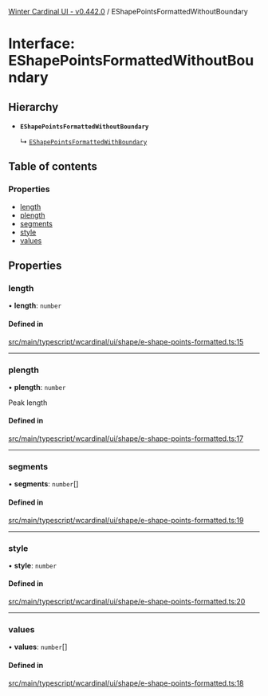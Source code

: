 [Winter Cardinal UI - v0.442.0](../index.md) / EShapePointsFormattedWithoutBoundary

# Interface: EShapePointsFormattedWithoutBoundary

## Hierarchy

- **`EShapePointsFormattedWithoutBoundary`**

  ↳ [`EShapePointsFormattedWithBoundary`](EShapePointsFormattedWithBoundary.md)

## Table of contents

### Properties

- [length](EShapePointsFormattedWithoutBoundary.md#length)
- [plength](EShapePointsFormattedWithoutBoundary.md#plength)
- [segments](EShapePointsFormattedWithoutBoundary.md#segments)
- [style](EShapePointsFormattedWithoutBoundary.md#style)
- [values](EShapePointsFormattedWithoutBoundary.md#values)

## Properties

### length

• **length**: `number`

#### Defined in

[src/main/typescript/wcardinal/ui/shape/e-shape-points-formatted.ts:15](https://github.com/winter-cardinal/winter-cardinal-ui/blob/v0.442.0/src/main/typescript/wcardinal/ui/shape/e-shape-points-formatted.ts#L15)

___

### plength

• **plength**: `number`

Peak length

#### Defined in

[src/main/typescript/wcardinal/ui/shape/e-shape-points-formatted.ts:17](https://github.com/winter-cardinal/winter-cardinal-ui/blob/v0.442.0/src/main/typescript/wcardinal/ui/shape/e-shape-points-formatted.ts#L17)

___

### segments

• **segments**: `number`[]

#### Defined in

[src/main/typescript/wcardinal/ui/shape/e-shape-points-formatted.ts:19](https://github.com/winter-cardinal/winter-cardinal-ui/blob/v0.442.0/src/main/typescript/wcardinal/ui/shape/e-shape-points-formatted.ts#L19)

___

### style

• **style**: `number`

#### Defined in

[src/main/typescript/wcardinal/ui/shape/e-shape-points-formatted.ts:20](https://github.com/winter-cardinal/winter-cardinal-ui/blob/v0.442.0/src/main/typescript/wcardinal/ui/shape/e-shape-points-formatted.ts#L20)

___

### values

• **values**: `number`[]

#### Defined in

[src/main/typescript/wcardinal/ui/shape/e-shape-points-formatted.ts:18](https://github.com/winter-cardinal/winter-cardinal-ui/blob/v0.442.0/src/main/typescript/wcardinal/ui/shape/e-shape-points-formatted.ts#L18)
